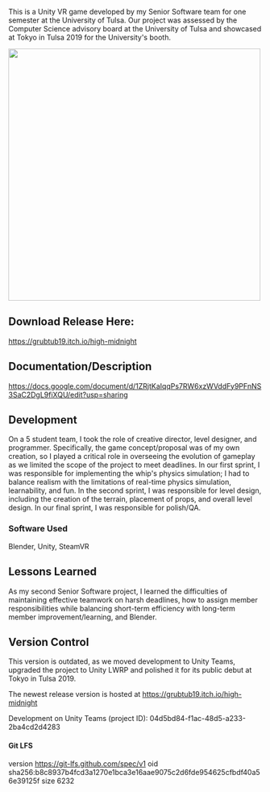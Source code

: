 This is a Unity VR game developed by my Senior Software team for one semester at the University of Tulsa. Our project was assessed by the Computer Science advisory board at the University of Tulsa and showcased at Tokyo in Tulsa 2019 for the University's booth.

<img src="https://user-images.githubusercontent.com/35621581/130067747-7be32d63-f99d-46f7-938e-b1b09dad440a.png" width="500px">

## Download Release Here:

https://grubtub19.itch.io/high-midnight

## Documentation/Description
https://docs.google.com/document/d/1ZRjtKaIqqPs7RW6xzWVddFy9PFnNS3SaC2DgL9fiXQU/edit?usp=sharing

## Development

On a 5 student team, I took the role of creative director, level designer, and programmer. Specifically, the game concept/proposal was of my own creation, so I played a critical role in overseeing the evolution of gameplay as we limited the scope of the project to meet deadlines. In our first sprint, I was responsible for implementing the whip's physics simulation; I had to balance realism with the limitations of real-time physics simulation, learnability, and fun. In the second sprint, I was responsible for level design, including the creation of the terrain, placement of props, and overall level design. In our final sprint, I was responsible for polish/QA.

### Software Used
Blender, Unity, SteamVR

## Lessons Learned

As my second Senior Software project, I learned the difficulties of maintaining effective teamwork on harsh deadlines, how to assign member responsibilities while balancing short-term efficiency with long-term member improvement/learning, and Blender.

## Version Control
This version is outdated, as we moved development to Unity Teams, upgraded the project to Unity LWRP and polished it for its public debut at Tokyo in Tulsa 2019.

The newest release version is hosted at https://grubtub19.itch.io/high-midnight

Development on Unity Teams (project ID): 04d5bd84-f1ac-48d5-a233-2ba4cd2d4283

#### Git LFS
version https://git-lfs.github.com/spec/v1
oid sha256:b8c8937b4fcd3a1270e1bca3e16aae9075c2d6fde954625cfbdf40a56e39125f
size 6232
